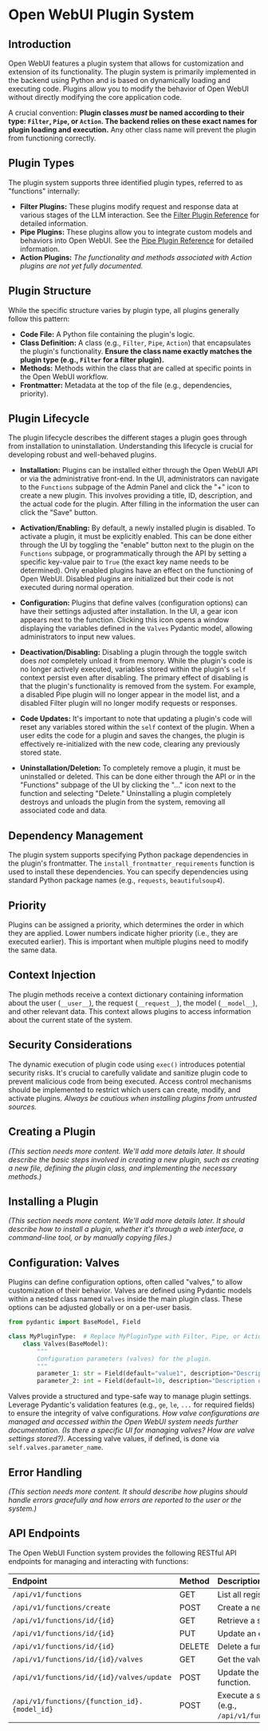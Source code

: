 # Open WebUI Plugin System

## Introduction

Open WebUI features a plugin system that allows for customization and extension of its functionality. The plugin system is primarily implemented in the backend using Python and is based on dynamically loading and executing code. Plugins allow you to modify the behavior of Open WebUI without directly modifying the core application code.

A crucial convention: **Plugin classes *must* be named according to their type: `Filter`, `Pipe`, or `Action`. The backend relies on these exact names for plugin loading and execution.** Any other class name will prevent the plugin from functioning correctly.

## Plugin Types

The plugin system supports three identified plugin types, referred to as "functions" internally:

*   **Filter Plugins:** These plugins modify request and response data at various stages of the LLM interaction. See the [Filter Plugin Reference](plugins/filter.md) for detailed information.
*   **Pipe Plugins:** These plugins allow you to integrate custom models and behaviors into Open WebUI. See the [Pipe Plugin Reference](plugins/pipe.md) for detailed information.
*   **Action Plugins:** *The functionality and methods associated with Action plugins are not yet fully documented.*

## Plugin Structure

While the specific structure varies by plugin type, all plugins generally follow this pattern:

*   **Code File:** A Python file containing the plugin's logic.
*   **Class Definition:** A class (e.g., `Filter`, `Pipe`, `Action`) that encapsulates the plugin's functionality. **Ensure the class name exactly matches the plugin type (e.g., `Filter` for a filter plugin).**
*   **Methods:** Methods within the class that are called at specific points in the Open WebUI workflow.
*   **Frontmatter:** Metadata at the top of the file (e.g., dependencies, priority).

## Plugin Lifecycle

The plugin lifecycle describes the different stages a plugin goes through from installation to uninstallation. Understanding this lifecycle is crucial for developing robust and well-behaved plugins.

*   **Installation:** Plugins can be installed either through the Open WebUI API or via the administrative front-end. In the UI, administrators can navigate to the `Functions` subpage of the Admin Panel and click the "+" icon to create a new plugin. This involves providing a title, ID, description, and the actual code for the plugin. After filling in the information the user can click the "Save" button.

*   **Activation/Enabling:** By default, a newly installed plugin is disabled. To activate a plugin, it must be explicitly enabled. This can be done either through the UI by toggling the "enable" button next to the plugin on the `Functions` subpage, or programmatically through the API by setting a specific key-value pair to `True` (the exact key name needs to be determined). Only enabled plugins have an effect on the functioning of Open WebUI. Disabled plugins are initialized but their code is not executed during normal operation.

*   **Configuration:** Plugins that define valves (configuration options) can have their settings adjusted after installation. In the UI, a gear icon appears next to the function. Clicking this icon opens a window displaying the variables defined in the `Valves` Pydantic model, allowing administrators to input new values.

*   **Deactivation/Disabling:** Disabling a plugin through the toggle switch does *not* completely unload it from memory. While the plugin's code is no longer actively executed, variables stored within the plugin's `self` context persist even after disabling. The primary effect of disabling is that the plugin's functionality is removed from the system. For example, a disabled Pipe plugin will no longer appear in the model list, and a disabled Filter plugin will no longer modify requests or responses.

*   **Code Updates:** It's important to note that updating a plugin's code will reset any variables stored within the `self` context of the plugin. When a user edits the code for a plugin and saves the changes, the plugin is effectively re-initialized with the new code, clearing any previously stored state.

*   **Uninstallation/Deletion:** To completely remove a plugin, it must be uninstalled or deleted. This can be done either through the API or in the "Functions" subpage of the UI by clicking the "..." icon next to the function and selecting "Delete." Uninstalling a plugin completely destroys and unloads the plugin from the system, removing all associated code and data.

## Dependency Management

The plugin system supports specifying Python package dependencies in the plugin's frontmatter. The `install_frontmatter_requirements` function is used to install these dependencies. You can specify dependencies using standard Python package names (e.g., `requests`, `beautifulsoup4`).

## Priority

Plugins can be assigned a priority, which determines the order in which they are applied. Lower numbers indicate higher priority (i.e., they are executed earlier). This is important when multiple plugins need to modify the same data.

## Context Injection

The plugin methods receive a context dictionary containing information about the user (`__user__`), the request (`__request__`), the model (`__model__`), and other relevant data. This context allows plugins to access information about the current state of the system.

## Security Considerations

The dynamic execution of plugin code using `exec()` introduces potential security risks. It's crucial to carefully validate and sanitize plugin code to prevent malicious code from being executed. Access control mechanisms should be implemented to restrict which users can create, modify, and activate plugins. *Always be cautious when installing plugins from untrusted sources.*

## Creating a Plugin

*(This section needs more content. We'll add more details later. It should describe the basic steps involved in creating a new plugin, such as creating a new file, defining the plugin class, and implementing the necessary methods.)*

## Installing a Plugin

*(This section needs more content. We'll add more details later. It should describe how to install a plugin, whether it's through a web interface, a command-line tool, or by manually copying files.)*

## Configuration: Valves

Plugins can define configuration options, often called "valves," to allow customization of their behavior. Valves are defined using Pydantic models within a nested class named `Valves` inside the main plugin class. These options can be adjusted globally or on a per-user basis.

```python
from pydantic import BaseModel, Field

class MyPluginType:  # Replace MyPluginType with Filter, Pipe, or Action
    class Valves(BaseModel):
        """
        Configuration parameters (valves) for the plugin.
        """
        parameter_1: str = Field(default="value1", description="Description of parameter 1")
        parameter_2: int = Field(default=10, description="Description of parameter 2", ge=0, le=100)
```

Valves provide a structured and type-safe way to manage plugin settings. Leverage Pydantic's validation features (e.g., `ge`, `le`, `...` for required fields) to ensure the integrity of valve configurations.  *How valve configurations are managed and accessed within the Open WebUI system needs further documentation. (Is there a specific UI for managing valves? How are valve settings stored?)*. Accessing valve values, if defined, is done via `self.valves.parameter_name`.

## Error Handling

*(This section needs more content. It should describe how plugins should handle errors gracefully and how errors are reported to the user or the system.)*

## API Endpoints

The Open WebUI Function system provides the following RESTful API endpoints for managing and interacting with functions:

| Endpoint                               | Method | Description                                                                     |
| :------------------------------------- | :----- | :------------------------------------------------------------------------------ |
| `/api/v1/functions`                     | GET    | List all registered functions.                                                 |
| `/api/v1/functions/create`              | POST   | Create a new function.                                                          |
| `/api/v1/functions/id/{id}`             | GET    | Retrieve a specific function by ID.                                             |
| `/api/v1/functions/id/{id}`             | PUT    | Update an existing function.                                                    |
| `/api/v1/functions/id/{id}`             | DELETE | Delete a function.                                                              |
| `/api/v1/functions/id/{id}/valves`      | GET    | Get the valve configuration for a function.                                    |
| `/api/v1/functions/id/{id}/valves/update` | POST   | Update the valve configuration for a function.                                 |
| `/api/v1/functions/{function_id}.{model_id}` | POST   | Execute a specific model of a function (e.g., `/api/v1/functions/my_function.model_1`). |